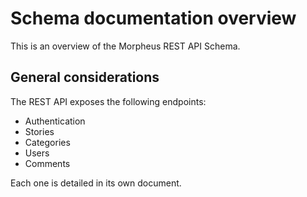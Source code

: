 # Schema documentation overview

 This is an overview of the Morpheus REST API Schema.
 
## General considerations
 
 The REST API exposes the following endpoints:
 
 - Authentication
 - Stories
 - Categories
 - Users
 - Comments
 
 Each one is detailed in its own document. 
